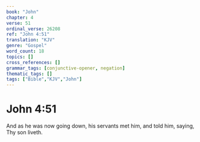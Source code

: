 ```yaml
---
book: "John"
chapter: 4
verse: 51
ordinal_verse: 26208
ref: "John 4:51"
translation: "KJV"
genre: "Gospel"
word_count: 18
topics: []
cross_references: []
grammar_tags: [conjunctive-opener, negation]
thematic_tags: []
tags: ["Bible","KJV","John"]
---
```


# John 4:51

And as he was now going down, his servants met him, and told him, saying, Thy son liveth.
